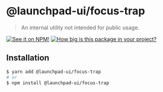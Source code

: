 # @launchpad-ui/focus-trap

> An internal utility not intended for public usage.

[![See it on NPM!](https://img.shields.io/npm/v/@launchpad-ui/focus-trap?style=for-the-badge)](https://www.npmjs.com/package/@launchpad-ui/focus-trap)
[![How big is this package in your project?](https://img.shields.io/bundlephobia/minzip/@launchpad-ui/focus-trap?style=for-the-badge)](https://bundlephobia.com/result?p=@launchpad-ui/focus-trap)

## Installation

```sh
$ yarn add @launchpad-ui/focus-trap
# or
$ npm install @launchpad-ui/focus-trap
```
